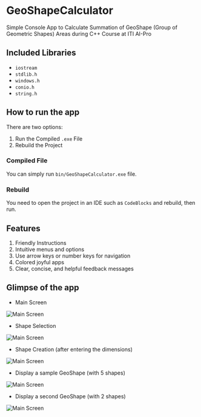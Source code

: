 # GeoShapeCalculator

Simple Console App to Calculate Summation of GeoShape (Group of Geometric Shapes) Areas during C++ Course at ITI AI-Pro

## Included Libraries
- `iostream`
- `stdlib.h`
- `windows.h`
- `conio.h`
- `string.h`

## How to run the app
There are two options:
1. Run the Compiled `.exe` File
2. Rebuild the Project

### Compiled File
You can simply run `bin/GeoShapeCalculator.exe` file.

### Rebuild
You need to open the project in an IDE such as `CodeBlocks` and rebuild, then run.

## Features
1. Friendly Instructions
2. Intuitive menus and options
3. Use arrow keys or number keys for navigation
4. Colored joyful apps
5. Clear, concise, and helpful feedback messages

## Glimpse of the app
- Main Screen

![Main Screen](https://drive.google.com/uc?export=view&id=1QizXCPd-Cw7_0-RUHrRmWyNNo9UoeVg-)

- Shape Selection

![Main Screen](https://drive.google.com/uc?export=view&id=1hsaWk0c7k1lHXkK2KXrlVjJq7J1aUWBt)

- Shape Creation (after entering the dimensions)

![Main Screen](https://drive.google.com/uc?export=view&id=1rjmDTZ5JvTG7n5B7cwREV7Gm-3mVVV5j)

- Display a sample GeoShape (with 5 shapes)

![Main Screen](https://drive.google.com/uc?export=view&id=1_6AYMkpXGQHQQjwIU4jYYdIQlXhYz6t3)

- Display a second GeoShape (with 2 shapes)

![Main Screen](https://drive.google.com/uc?export=view&id=1lclIUFFTv0TdSv1UPe4ambLr7ZyAZ3ww)

